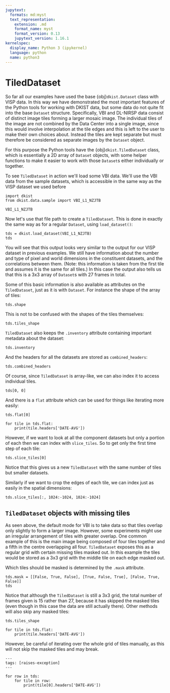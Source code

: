 ```yaml
---
jupytext:
  formats: md:myst
  text_representation:
    extension: .md
    format_name: myst
    format_version: 0.13
    jupytext_version: 1.16.1
kernelspec:
  display_name: Python 3 (ipykernel)
  language: python
  name: python3
---
```


# TiledDataset

So far all our examples have used the base {obj}`dkist.Dataset` class with VISP data.
In this way we have demonstrated the most important features of the Python tools for working with DKIST data, but some data do not quite fit into the base `Dataset` structure.
Specifically, VBI and DL-NIRSP data consist of distinct image tiles forming a larger mosaic image.
The individual tiles of the image are not combined by the Data Center into a single image, since this would involve interpolation at the tile edges and this is left to the user to make their own choices about.
Instead the tiles are kept separate but must therefore be considered as separate images by the `Dataset` object.

For this purpose the Python tools have the {obj}`dkist.TiledDataset` class, which is essentially a 2D array of `Dataset` objects, with some helper functions to make it easier to work with those `Dataset`s either individually or together.

To see `TiledDataset` in action we'll load some VBI data. We'll use the VBI data from the sample datasets, which is accessible in the same way as the VISP dataset we used before


```{code-cell} ipython3
import dkist
from dkist.data.sample import VBI_L1_NZJTB

VBI_L1_NZJTB
```

Now let's use that file path to create a `TiledDataset`. This is done in exactly the same way as for a regular `Dataset`, using `load_dataset()`:


```{code-cell} ipython3
tds = dkist.load_dataset(VBI_L1_NZJTB)
tds
```

You will see that this output looks very similar to the output for our VISP dataset in previous examples.
We still have information about the number and type of pixel and world dimensions in the constituent datasets, and the correlations between them.
(Note: this information is taken from the first tile and assumes it is the same for all tiles.) In this case the output also tells us that this is a 3x3 array of `Dataset`s with 27 frames in total.

Some of this basic information is also available as attributes on the `TiledDataset`, just as it is with `Dataset`. For instance the shape of the array of tiles:


```{code-cell} ipython3
tds.shape
```

This is not to be confused with the shapes of the tiles themselves:


```{code-cell} ipython3
tds.tiles_shape
```

`TiledDataset` also keeps the `.inventory` attribute containing important metadata about the dataset:


```{code-cell} ipython3
tds.inventory
```

And the headers for all the datasets are stored as `combined_headers`:


```{code-cell} ipython3
tds.combined_headers
```

Of course, since `TiledDataset` is array-like, we can also index it to access individual tiles.


```{code-cell} ipython3
tds[0, 0]
```

And there is a `flat` attribute which can be used for things like iterating more easily:


```{code-cell} ipython3
tds.flat[0]
```


```{code-cell} ipython3
for tile in tds.flat:
    print(tile.headers['DATE-AVG'])
```

However, if we want to look at all the component datasets but only a portion of each then we can index with `slice_tiles`. So to get only the first time step of each tile:


```{code-cell} ipython3
tds.slice_tiles[0]
```

Notice that this gives us a new `TiledDataset` with the same number of tiles but smaller datasets.

Similarly if we want to crop the edges of each tile, we can index just as easily in the spatial dimensions:


```{code-cell} ipython3
tds.slice_tiles[:, 1024:-1024, 1024:-1024]
```

## `TiledDataset` objects with missing tiles

As seen above, the default mode for VBI is to take data so that tiles overlap only slightly to form a larger image.
However, some experiments might use an irregular arrangement of tiles with greater overlap.
One common example of this is the main image being composed of four tiles together and a fifth in the centre overlapping all four.
`TiledDataset` exposes this as a regular grid with certain missing tiles masked out.
In this example the tiles would be stored as a 3x3 grid with the middle tile on each edge masked out.

Which tiles should be masked is determined by the `.mask` attribute.

```{code-cell} ipython3
tds.mask = [[False, True, False], [True, False, True], [False, True, False]]
tds
```

Notice that although the `TiledDataset` is still a 3x3 grid, the total number of frames given is 15 rather than 27, because it has skipped the masked tiles (even though in this case the data are still actually there).
Other methods will also skip any masked tiles:

```{code-cell} ipython3
tds.tiles_shape
```

```{code-cell} ipython3
for tile in tds.flat:
	print(tile.headers['DATE-AVG'])
```

However, be careful of iterating over the whole grid of tiles manually, as this will not skip the masked tiles and may break.


```{code-cell} ipython3
---
tags: [raises-exception]
---

for row in tds:
    for tile in row:
        print(tile[0].headers['DATE-AVG'])
```
